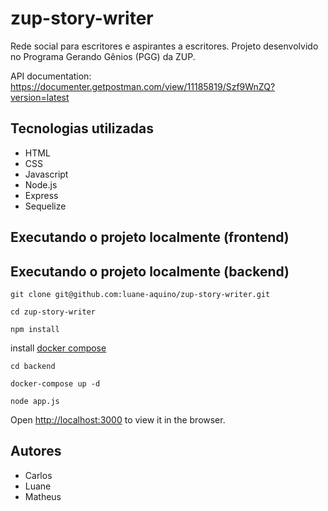 # zup-story-writer
Rede social para escritores e aspirantes a escritores. Projeto desenvolvido no Programa Gerando Gênios (PGG) da ZUP.

API documentation: https://documenter.getpostman.com/view/11185819/Szf9WnZQ?version=latest

## Tecnologias utilizadas

* HTML
* CSS
* Javascript
* Node.js
* Express
* Sequelize

## Executando o projeto localmente (frontend)

## Executando o projeto localmente (backend)

`git clone git@github.com:luane-aquino/zup-story-writer.git`

`cd zup-story-writer`

`npm install`

install [docker compose](https://docs.docker.com/compose/install/)

`cd backend`

`docker-compose up -d`

`node app.js`

Open [http://localhost:3000](http://localhost:3000) to view it in the browser.

## Autores

* Carlos
* Luane
* Matheus
